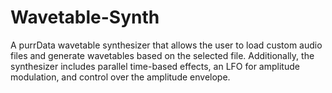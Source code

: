 # Wavetable-Synth
A purrData wavetable synthesizer that allows the user to load custom audio files and generate wavetables based on the selected file.  Additionally, the synthesizer includes parallel time-based effects, an LFO for amplitude modulation, and control over the amplitude envelope.

